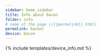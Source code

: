 ```yaml
---
sidebar: home_sidebar
title: Info about bacon
folder: info
# name of the page (/{{permalink}}.html)
permalink: bacon/
device: bacon
---
```

{% include templates/device_info.md %}
